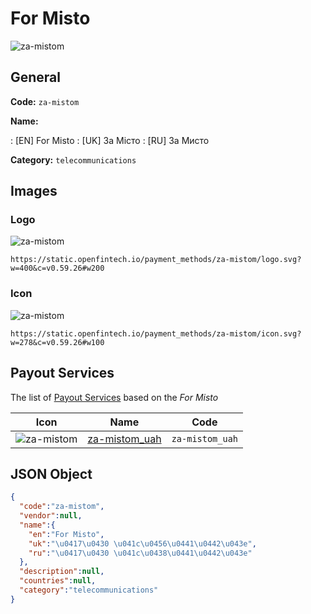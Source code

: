 
# For Misto 
![za-mistom](https://static.openfintech.io/payment_methods/za-mistom/logo.svg?w=400&c=v0.59.26#w200)  

## General 
**Code:** `za-mistom` 
 
**Name:** 
 
:	[EN] For Misto 
:	[UK] За Місто 
:	[RU] За Мисто 
 
**Category:** `telecommunications` 
 

## Images 

### Logo 
![za-mistom](https://static.openfintech.io/payment_methods/za-mistom/logo.svg?w=400&c=v0.59.26#w200)  

```
https://static.openfintech.io/payment_methods/za-mistom/logo.svg?w=400&c=v0.59.26#w200
```  

### Icon 
![za-mistom](https://static.openfintech.io/payment_methods/za-mistom/icon.svg?w=278&c=v0.59.26#w100)  

```
https://static.openfintech.io/payment_methods/za-mistom/icon.svg?w=278&c=v0.59.26#w100
```  

## Payout Services 
 
The list of [Payout Services](/payout-services/) based on the _For Misto_ 

|Icon|Name|Code| 
|:---:|:---:|:---:| 
|![za-mistom](https://static.openfintech.io/payout_methods/za-mistom/icon.svg?w=278&c=v0.59.26#w40) |[za-mistom_uah](/payout-services/za-mistom_uah/)|`za-mistom_uah`| 
 

## JSON Object 

```json
{
  "code":"za-mistom",
  "vendor":null,
  "name":{
    "en":"For Misto",
    "uk":"\u0417\u0430 \u041c\u0456\u0441\u0442\u043e",
    "ru":"\u0417\u0430 \u041c\u0438\u0441\u0442\u043e"
  },
  "description":null,
  "countries":null,
  "category":"telecommunications"
}
```  
